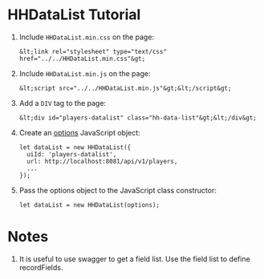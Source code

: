 # HHDataList Tutorial

1. Include `HHDataList.min.css` on the page:

    ``` nonum
    &lt;link rel="stylesheet" type="text/css" href="../../HHDataList.min.css"&gt;
    ```

1. Include `HHDataList.min.js` on the page:

    ``` nonum
    &lt;script src="../../HHDataList.min.js"&gt;&lt;/script&gt;
    ```

1. Add a `DIV` tag to the page:

    ``` nonum
    &lt;div id="players-datalist" class="hh-data-list"&gt;&lt;/div&gt;
    ```

1. Create an [options](#options) JavaScript object:

    ``` nonum
    let dataList = new HHDataList({
      uiId: 'players-datalist',
      url: http://localhost:8081/api/v1/players,
      ...
    });
    ```

1. Pass the options object to the JavaScript class constructor:

    ``` nonum
    let dataList = new HHDataList(options);
    ```

# Notes

1. It is useful to use swagger to get a field list. Use the field list to define recordFields.